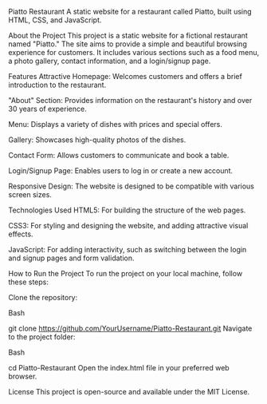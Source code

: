 Piatto Restaurant
A static website for a restaurant called Piatto, built using HTML, CSS, and JavaScript.

About the Project
This project is a static website for a fictional restaurant named "Piatto." The site aims to provide a simple and beautiful browsing experience for customers. It includes various sections such as a food menu, a photo gallery, contact information, and a login/signup page.

Features
Attractive Homepage: Welcomes customers and offers a brief introduction to the restaurant.

"About" Section: Provides information on the restaurant's history and over 30 years of experience.

Menu: Displays a variety of dishes with prices and special offers.

Gallery: Showcases high-quality photos of the dishes.

Contact Form: Allows customers to communicate and book a table.

Login/Signup Page: Enables users to log in or create a new account.

Responsive Design: The website is designed to be compatible with various screen sizes.

Technologies Used
HTML5: For building the structure of the web pages.

CSS3: For styling and designing the website, and adding attractive visual effects.

JavaScript: For adding interactivity, such as switching between the login and signup pages and form validation.

How to Run the Project
To run the project on your local machine, follow these steps:

Clone the repository:

Bash

git clone https://github.com/YourUsername/Piatto-Restaurant.git
Navigate to the project folder:

Bash

cd Piatto-Restaurant
Open the index.html file in your preferred web browser.

License
This project is open-source and available under the MIT License.
